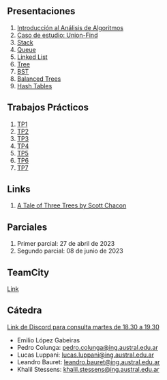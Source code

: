 <!-- ## Programa de la materia -->

<!-- * [Programa](resources/Programa.pdf) -->

## Presentaciones

1. [Introducción al Análisis de Algoritmos](introduction)
1. [Caso de estudio: Union-Find](unionfind)
1. [Stack](stack)
1. [Queue](queue)
1. [Linked List](linkedlist)
1. [Tree](tree)
1. [BST](bst)
1. [Balanced Trees](balancedtrees)
1. [Hash Tables](hashtables)

## Trabajos Prácticos

1. [TP1](practice/1)
2. [TP2](practice/2)
3. [TP3](practice/3)
4. [TP4](practice/4) 
5. [TP5](practice/5) 
6. [TP6](practice/6) 
7. [TP7](practice/7) 

## Links

1. [A Tale of Three Trees by Scott Chacon](https://www.infoq.com/presentations/A-Tale-of-Three-Trees/)

## Parciales

<!-- 1. [Examen Nivelador](https://forms.gle/C69Vex6gG9Hch7XG8)  -->
1. Primer parcial: 27 de abril de 2023
1. Segundo parcial: 08 de junio de 2023

<!-- ## Alumnos -->

<!-- 1. [Spreadsheet](https://docs.google.com/spreadsheets/d/1fbBcsMlo_-jrtR63DZ4yoNSHmgeZzuc3L9CcDX2SOSc/edit?usp=sharing) -->

## TeamCity

[Link](http://35.85.129.238:443)

## Cátedra

[Link de Discord para consulta martes de 18.30 a 19.30](https://discord.gg/qKMJTMqGt3)

* Emilio López Gabeiras
* Pedro Colunga: [pedro.colunga@ing.austral.edu.ar](mailto:pedro.colunga@ing.austral.edu.ar)
* Lucas Luppani: [lucas.luppani@ing.austral.edu.ar](mailto:lucas.luppani@ing.austral.edu.ar)
* Leandro Bauret: [leandro.bauret@ing.austral.edu.ar](mailto:leandro.bauret@ing.austral.edu.ar)
* Khalil Stessens: [khalil.stessens@ing.austral.edu.ar](mailto:khalil.stessens@ing.austral.edu.ar)
